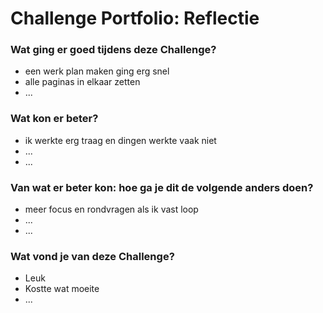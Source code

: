 # Challenge Portfolio: Reflectie

### Wat ging er goed tijdens deze Challenge?
- een werk plan maken ging erg snel
- alle paginas in elkaar zetten
- ...

### Wat kon er beter?
- ik werkte erg traag en dingen werkte vaak niet
- ...
- ...

### Van wat er beter kon: hoe ga je dit de volgende anders doen?
- meer focus en rondvragen als ik vast loop
- ...
- ...

### Wat vond je van deze Challenge? 
- Leuk
- Kostte wat moeite
- ...